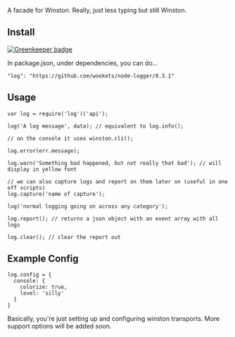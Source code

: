 
A facade for Winston. Really, just less typing but still Winston.


## Install

[![Greenkeeper badge](https://badges.greenkeeper.io/wookets/node-logger.svg)](https://greenkeeper.io/)

In package.json, under dependencies, you can do...

```"log": "https://github.com/wookets/node-logger/0.3.1"```


## Usage

```
var log = require('log')('api');

log('A log message', data); // equivalent to log.info();

// on the console it uses winston.cli();

log.error(err.message);

log.warn('Something bad happened, but not really that bad'); // will display in yellow font

// we can also capture logs and report on them later on (useful in one off scripts)
log.capture('name of capture');

log('normal logging going on across any category');

log.report(); // returns a json object with an event array with all logs

log.clear(); // clear the report out

```

## Example Config

```
log.config = {
  console: {
    colorize: true,
    level: 'silly'
  }
}
```

Basically, you're just setting up and configuring winston transports. More support options will be added soon.


